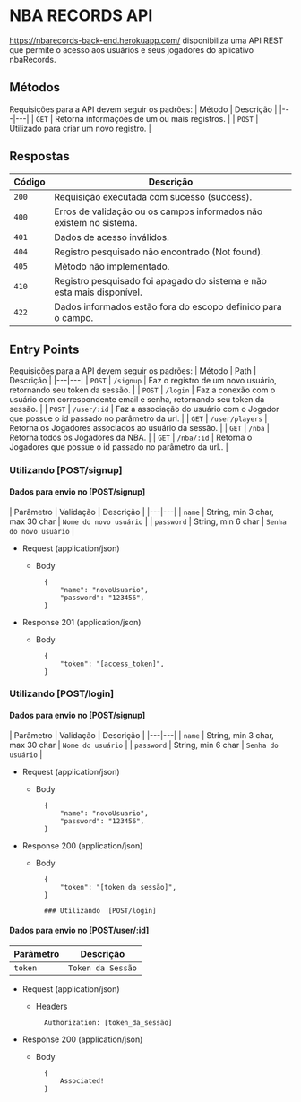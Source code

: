 # NBA RECORDS API
https://nbarecords-back-end.herokuapp.com/ disponibiliza uma API REST que permite o acesso aos usuários e seus jogadores do aplicativo nbaRecords.

## Métodos
Requisições para a API devem seguir os padrões:
| Método | Descrição |
|---|---|
| `GET` | Retorna informações de um ou mais registros. |
| `POST` | Utilizado para criar um novo registro. |

## Respostas

| Código | Descrição |
|---|---|
| `200` | Requisição executada com sucesso (success).|
| `400` | Erros de validação ou os campos informados não existem no sistema.|
| `401` | Dados de acesso inválidos.|
| `404` | Registro pesquisado não encontrado (Not found).|
| `405` | Método não implementado.|
| `410` | Registro pesquisado foi apagado do sistema e não esta mais disponível.|
| `422` | Dados informados estão fora do escopo definido para o campo.|

## Entry Points
Requisições para a API devem seguir os padrões:
| Método | Path | Descrição |
|---|---|
| `POST` | `/signup` | Faz o registro de um novo usuário, retornando seu token da sessão. |
| `POST` | `/login` | Faz a conexão com o usuário com correspondente email e senha, retornando seu token da sessão. |
| `POST` | `/user/:id` | Faz a associação do usuário com o Jogador que possue o id passado no parâmetro da url. |
| `GET` | `/user/players` | Retorna os Jogadores associados ao usuário da sessão. |
| `GET` | `/nba` | Retorna todos os Jogadores da NBA. |
| `GET` | `/nba/:id` | Retorna o Jogadores que possue o id passado no parâmetro da url.. |

### Utilizando  [POST/signup]

#### Dados para envio no [POST/signup]
| Parâmetro | Validação | Descrição |
|---|---|
| `name` | String, min 3 char, max 30 char | `Nome do novo usuário` |
| `password` | String, min 6 char | `Senha do novo usuário` |

+ Request (application/json)

    + Body

            {
                "name": "novoUsuario",
                "password": "123456",
            }
            
+ Response 201 (application/json)

    + Body

            {
                "token": "[access_token]",
            }

### Utilizando  [POST/login]

#### Dados para envio no [POST/signup]
| Parâmetro | Validação | Descrição |
|---|---|
| `name` | String, min 3 char, max 30 char | `Nome do usuário` |
| `password` | String, min 6 char | `Senha do usuário` |

+ Request (application/json)

    + Body

            {
                "name": "novoUsuario",
                "password": "123456",
            }
            
+ Response 200 (application/json)

    + Body

            {
                "token": "[token_da_sessão]",
            }
            
            ### Utilizando  [POST/login]

#### Dados para envio no [POST/user/:id]
| Parâmetro | Descrição |
|---|---|
| `token` | `Token da Sessão` |

+ Request (application/json)

    + Headers

            Authorization: [token_da_sessão]
            
+ Response 200 (application/json)

    + Body

            {
                Associated!
            }
